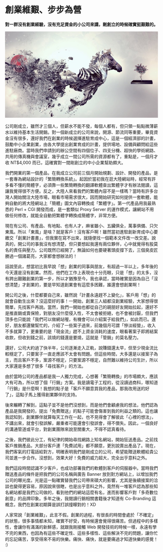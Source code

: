 # 創業維艱、步步為營

**對一群沒有創業經驗，沒有充足資金的小公司來講，剛創立的時候確實挺艱難的。**

 <p align="center"><img src="images/4C427B03-8285-33BC-F16D-96ACEA156056.jpg@700w_0e_1l.jpg" /></p>
    
公司剛成立，雖然才三個人，但薪水不能不發，每個人都有，但只領一點點微薄薪水以維持基本生活開銷。對一個新成立的公司來說，開源、節流同等重要，畢竟資金沒有很多，還好我們在創業的時候選擇進駐育成中心，這是一個經濟部的計畫，鼓勵中小企業創業，由各大學提出創業育成的計畫，提供場地、設備與顧問給這些進駐廠商。當時我們申請到的辦公空間有四個位子、四支分機、超快的學術網路、共用的傳真機與會議室，幾乎成立一間公司所需的資源都有了，重點是，一個月才收 NT$4,000 而已，這確實對一間剛創立的中小企業幫助頗大。

 我們開業的第一個產品，在我成立公司前三個月開始規劃、設計、開發的產品，是一套專為網站設計的「繁簡轉換系統」。起因於當初我在逛大陸網站時，經常有許多看不懂的簡體字，必須靠一些繁簡轉換的翻譯軟體查出繁體字才有辦法閱讀，這讓我覺得很不方便。反之，大陸人來看我們的繁體內容不是一樣嗎？當時有許多台灣人開始關注大陸市場，眼看市場需求很大，因而開始研究如何提供一套軟體，能夠自動的將大陸網站上「簡體」圖文內容轉換成「繁體字」。第一代產品用我最熟悉的 Perl + CGI 開發而成，是一套類似 Proxy Server 的運作模式，讓網站不用做任何修改，就能全自動把繁體字轉換成簡體字，非常方便。

 現在有公司、有產品、有地點、也有人才，麻雀雖小、五臟俱全，萬事俱備、只欠東風。所以「東風」是啥？就是客戶！沒有客戶啊！雖然當初進駐創新育成中心要繳交「創業計畫書」，但我實在寫不出來，就隨便找一個範本文件改一改交差。說真的，開公司的事我沒有想清楚，但只要想起我還有兩位夥伴，心中就覺得有股莫名的責任與壓力。公司既然已經開了，無論如何也要硬著頭皮撐下去，三個臭皮匠勝過一個諸葛亮，大家都會想辦法的！

 話說至此，想當初比我早說「想」創業的同事與朋友，有超過一半以上，多年後的今天還是沒有創業。然而，他們在工作上表現也十分亮眼，只是「想」的太多，沒有跨出艱難創業的第一步，所以才猶豫至今。我也承認，當時確實是因為自己「沒想清楚」才創業的，要是早知道創業會有這麼多困難，誰還會想創業啊！

 開公司之後，什麼都要自己來，雖然說「計畫永遠趕不上變化」，客戶用「想」的就會自動生出來？沒這麼好的事！一開始，創業三人組都沒創業經驗，大家想得很簡單，先找客戶再說。當然，我們一開始也都從自己的親朋好友開始拉起，還好不是推直銷或賣保險，對朋友沒什麼侵入性，不太會被拒絕，也不會被討厭，但我們頂多也只能說「我們可以做網站喔，有機會可以介紹案子給我們」，如此而已。還好，朋友都還蠻幫忙的，介紹了一些案子過來，前幾個月可謂「慘淡經營」，收入不多就算了，更重要的是「現金流」趕不上資金消耗的速度，眼看著案子即將結案收款，但收到錢之前，該燒的錢還是要燒，這就是「管銷」的莫名壓力。

 還好，公司大約過了快半年，公司逐漸走入正軌，說賺錢還太早，但至少現金流比較穩定了，只要案子一直走應該不太會有問題。但這些時間，大多還是以接案子為主，而且客戶不多，案源不穩定，只要案源不穩定，自然難以維持公司生計，所以大家還是多想了很多「尋找客戶」的方法。

 由於當時公司的產品都是我一人獨力完成，心想著「繁簡轉換」的市場頗大，應該大有可為，所以想了個「行銷」方案。我是讀電子工程的，從沒讀過商科，哪知道「行銷」是什麼啊！我想的點子是「客戶不願意買我的產品，那我改用送的好了」，這點子馬上獲得創業夥伴的支持。

 後來輾轉了解到，這點子並不是他們沒想到，而是他們會顧慮我的想法，他們認為產品是我開發的，提出「免費贈送」的點子可能會傷害到我的利益之類的。這也讓我認知到，創業夥伴就算每天工作在一起，也不見得會了解彼此「心裡的想法」，不講出來，就會引發誤解，嚴重者可能還會引發誤會，得不償失。因此，一個良好的溝通管道或平台，對創業團隊來說至關重大，不得不認真看待。

 之後，我們彼此分工，有紀律的開始尋找網路上知名網站，開始狂送產品。之前找客戶推銷產品，大部分客戶連「免費試用」都不願意，更別說賣出產品了。現在，我們客氣的打電話給對方，明確表明我們是剛成立的公司，希望能贈送軟體給貴公司並進一步合作。沒想到，效果大好！免費的威力超大，完全出乎意料之外。

 我們這段時間認識不少客戶，也成功部署我們的軟體到客戶的伺服器中。當時我們贈送產品的條件是把我們的公司名稱與廣告 Banner 放到對方網站上，以增加我們公司的曝光度。光是這一點確實替我們公司帶來碩大的影響，尤其是後續接案的洽談也變得更容易，原因說來很瞎，也是出乎意料之外，竟然有一堆客戶認為那些知名網站都是我們公司做的，看到他們的網站這麼有名，進而影響客戶對「多奇數位創意」的品牌印象。多年之後，我閱讀行銷相關書籍後才知道有 Co-Branding 這概念，我們在創業初期算是誤打誤撞矇對的！XD

 人家常說「創業維艱」，此言不假。創業的過程，有很長的時間會處於「不確定」的狀態，很多事情都未知，確實不好受，有時候還會覺得很痛苦。但過程中的多樣性，會讓你有滿滿的新鮮感，就跟我剛接觸 Web 開發技術的時候一樣，永遠有學不完的東西，也因為有這些不確定性、這些多樣性、這些解決不完的問題，讓你忙的忘記痛苦，享受得來不易的快樂。痛快、痛快，就是要痛過才知道快樂的感覺！ :)